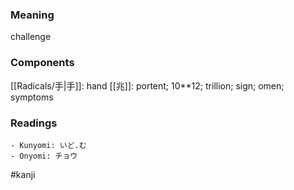 ### Meaning

challenge

### Components

[[Radicals/手|手]]: hand [[兆]]: portent; 10**12; trillion; sign; omen; symptoms

### Readings

```
- Kunyomi: いど.む
- Onyomi: チョウ
```

#kanji